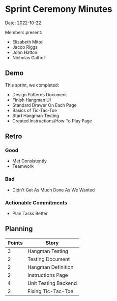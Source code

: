 # Sprint Ceremony Minutes

Date: 2022-10-22

Members present:

* Elizabeth Mittel
* Jacob Riggs
* John Hatton
* Nicholas Gathof

## Demo

This sprint, we completed:

* Design Patterns Document
* Finish Hangman UI
* Standard Drawer On Each Page
* Basics of Tic-Tac-Toe
* Start Hangman Testing
* Created Instructions/How To Play Page

## Retro

### Good

* Met Consistently
* Teamwork

### Bad

* Didn't Get As Much Done As We Wanted

### Actionable Commitments

* Plan Tasks Better

## Planning

Points | Story
-------|--------
3      | Hangman Testing
2      | Testing Document
2      | Hangman Definition
2      | Instructions Page
4      | Unit Testing Backend
2      | Fixing Tic-Tac-Toe